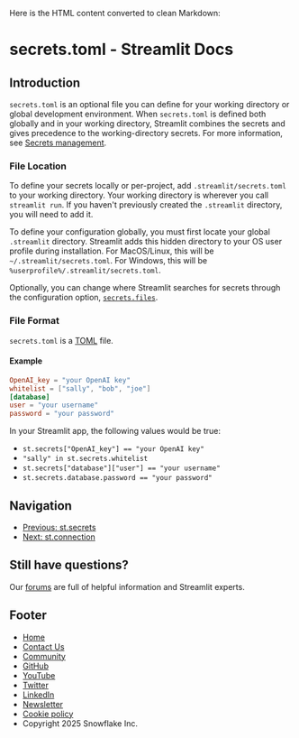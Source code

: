 Here is the HTML content converted to clean Markdown:

# secrets.toml - Streamlit Docs
## Introduction
`secrets.toml` is an optional file you can define for your working directory or global development environment. When `secrets.toml` is defined both globally and in your working directory, Streamlit combines the secrets and gives precedence to the working-directory secrets. For more information, see [Secrets management](/develop/concepts/connections/secrets-management).

### File Location
To define your secrets locally or per-project, add `.streamlit/secrets.toml` to your working directory. Your working directory is wherever you call `streamlit run`. If you haven't previously created the `.streamlit` directory, you will need to add it.

To define your configuration globally, you must first locate your global `.streamlit` directory. Streamlit adds this hidden directory to your OS user profile during installation. For MacOS/Linux, this will be `~/.streamlit/secrets.toml`. For Windows, this will be `%userprofile%/.streamlit/secrets.toml`.

Optionally, you can change where Streamlit searches for secrets through the configuration option, [`secrets.files`](/develop/api-reference/configuration/config.toml#secrets).

### File Format
`secrets.toml` is a [TOML](https://toml.io/en/) file.

#### Example
```toml
OpenAI_key = "your OpenAI key"
whitelist = ["sally", "bob", "joe"]
[database]
user = "your username"
password = "your password"
```
In your Streamlit app, the following values would be true:
* `st.secrets["OpenAI_key"] == "your OpenAI key"`
* `"sally" in st.secrets.whitelist`
* `st.secrets["database"]["user"] == "your username"`
* `st.secrets.database.password == "your password"`

## Navigation
* [Previous: st.secrets](/develop/api-reference/connections/st.secrets)
* [Next: st.connection](/develop/api-reference/connections/st.connection)

## Still have questions?
Our [forums](https://discuss.streamlit.io) are full of helpful information and Streamlit experts.

## Footer
* [Home](/)
* [Contact Us](mailto:hello@streamlit.io?subject=Contact%20from%20documentation%20)
* [Community](https://discuss.streamlit.io)
* [GitHub](https://github.com/streamlit)
* [YouTube](https://www.youtube.com/channel/UC3LD42rjj-Owtxsa6PwGU5Q)
* [Twitter](https://twitter.com/streamlit)
* [LinkedIn](https://www.linkedin.com/company/streamlit)
* [Newsletter](https://info.snowflake.com/streamlit-newsletter-sign-up.html)
* [Cookie policy](#)
* Copyright 2025 Snowflake Inc.